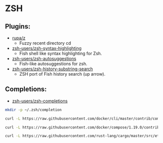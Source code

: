 # ZSH #

## Plugins: ##
- [rupa/z](https://github.com/rupa/z)
  - Fuzzy recent directory cd
- [zsh-users/zsh-syntax-highlighting](https://github.com/zsh-users/zsh-syntax-highlighting)
  - Fish shell like syntax highlighting for Zsh.
- [zsh-users/zsh-autosuggestions](https://github.com/zsh-users/zsh-autosuggestions)
  - Fish-like autosuggestions for zsh.
- [zsh-users/zsh-history-substring-search](https://github.com/zsh-users/zsh-history-substring-search)
  - ZSH port of Fish history search (up arrow).

## Completions: ##
- [zsh-users/zsh-completions](https://github.com/zsh-users/zsh-completions)


```sh
mkdir -p ~/.zsh/completion

curl -L https://raw.githubusercontent.com/docker/cli/master/contrib/completion/zsh/_docker > ~/.zsh/completion/_docker

curl -L https://raw.githubusercontent.com/docker/compose/1.19.0/contrib/completion/zsh/_docker-compose > ~/.zsh/completion/_docker-compose

curl -L https://raw.githubusercontent.com/rust-lang/cargo/master/src/etc/_cargo > ~/.zsh/completion/_cargo
```

